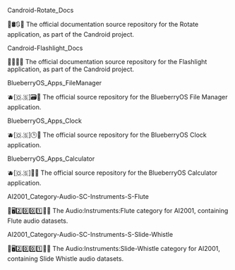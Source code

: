 
Candroid-Rotate_Docs

🤖️🛢️🔃️📖️ The official documentation source repository for the Rotate application, as part of the Candroid project.

Candroid-Flashlight_Docs

🤖️🔦️📱️📖️ The official documentation source repository for the Flashlight application, as part of the Candroid project.

BlueberryOS_Apps_FileManager

🫐️[🇴.🇸]🗃️📱️ The official source repository for the BlueberryOS File Manager application.

BlueberryOS_Apps_Clock

🫐️[🇴.🇸]🕒️📱️ The official source repository for the BlueberryOS Clock application.

BlueberryOS_Apps_Calculator

🫐️[🇴.🇸]🧮️📱️ The official source repository for the BlueberryOS Calculator application.

AI2001_Category-Audio-SC-Instruments-S-Flute

🧠️🖥️2️⃣️0️⃣️0️⃣️1️⃣️🎼️🎶️ The Audio:Instruments:Flute category for AI2001, containing Flute audio datasets.

AI2001_Category-Audio-SC-Instruments-S-Slide-Whistle

🧠️🖥️2️⃣️0️⃣️0️⃣️1️⃣️🎼️🎶️ The Audio:Instruments:Slide-Whistle category for AI2001, containing Slide Whistle audio datasets.

